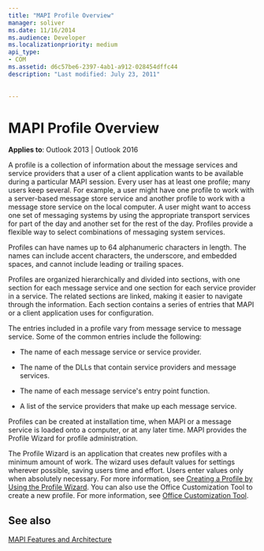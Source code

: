 ```yaml
---
title: "MAPI Profile Overview"
manager: soliver
ms.date: 11/16/2014
ms.audience: Developer
ms.localizationpriority: medium
api_type:
- COM
ms.assetid: d6c57be6-2397-4ab1-a912-028454dffc44
description: "Last modified: July 23, 2011"
 
 
---
```


# MAPI Profile Overview

  
  
**Applies to**: Outlook 2013 | Outlook 2016 
  
A profile is a collection of information about the message services and service providers that a user of a client application wants to be available during a particular MAPI session. Every user has at least one profile; many users keep several. For example, a user might have one profile to work with a server-based message store service and another profile to work with a message store service on the local computer. A user might want to access one set of messaging systems by using the appropriate transport services for part of the day and another set for the rest of the day. Profiles provide a flexible way to select combinations of messaging system services. 
  
Profiles can have names up to 64 alphanumeric characters in length. The names can include accent characters, the underscore, and embedded spaces, and cannot include leading or trailing spaces. 
  
Profiles are organized hierarchically and divided into sections, with one section for each message service and one section for each service provider in a service. The related sections are linked, making it easier to navigate through the information. Each section contains a series of entries that MAPI or a client application uses for configuration.
  
The entries included in a profile vary from message service to message service. Some of the common entries include the following:
  
- The name of each message service or service provider.
    
- The name of the DLLs that contain service providers and message services.
    
- The name of each message service's entry point function.
    
- A list of the service providers that make up each message service.
    
Profiles can be created at installation time, when MAPI or a message service is loaded onto a computer, or at any later time. MAPI provides the Profile Wizard for profile administration. 
  
The Profile Wizard is an application that creates new profiles with a minimum amount of work. The wizard uses default values for settings wherever possible, saving users time and effort. Users enter values only when absolutely necessary. For more information, see [Creating a Profile by Using the Profile Wizard](creating-a-profile-by-using-the-profile-wizard.md). You can also use the Office Customization Tool to create a new profile. For more information, see [Office Customization Tool](https://go.microsoft.com/fwlink/?LinkId=123000).
  
## See also



[MAPI Features and Architecture](mapi-features-and-architecture.md)

